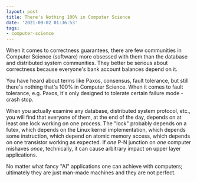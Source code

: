 ```yaml
---
layout: post
title: There's Nothing 100% in Computer Science
date: '2021-09-02 01:36:53'
tags:
- computer-science
---
```


When it comes to correctness guarantees, there are few communities in Computer Science (software) more obsessed with them than the database and distributed system communities. They better be serious about correctness because everyone's bank account balances depend on it.

You have heard about terms like Paxos, consensus, fault tolerance, but still there's nothing that's 100% in Computer Science. When it comes to fault tolerance, e.g. Paxos, it's only designed to tolerate certain failure mode - crash stop.

When you actually examine any database, distributed system protocol, etc., you will find that everyone of them, at the end of the day, depends on at least one lock working on one process. The "lock" probably depends on a futex, which depends on the Linux kernel implementation, which depends some instruction, which depend on atomic memory access, which depends on one transistor working as expected. If _one_ P-N junction on _one_ computer mishaves _once_, technically, it can cause arbitrary impact on upper layer applications.

No matter what fancy "AI" applications one can achieve with computers; ultimately they are just man-made machines and they are not perfect.

